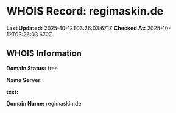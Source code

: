 # WHOIS Record: regimaskin.de

**Last Updated:** 2025-10-12T03:26:03.671Z
**Checked At:** 2025-10-12T03:26:03.672Z

## WHOIS Information

**Domain Status:** free

**Name Server:** 

**text:** 

**Domain Name:** regimaskin.de


